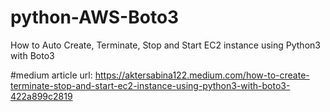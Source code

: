 # python-AWS-Boto3

How to Auto Create, Terminate, Stop and Start EC2 instance using Python3 with Boto3

#medium article url: https://aktersabina122.medium.com/how-to-create-terminate-stop-and-start-ec2-instance-using-python3-with-boto3-422a899c2819
